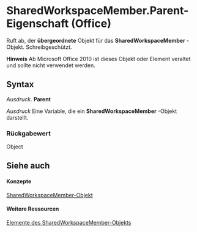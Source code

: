 
# SharedWorkspaceMember.Parent-Eigenschaft (Office)

Ruft ab, der  **übergeordnete** Objekt für das **SharedWorkspaceMember** -Objekt. Schreibgeschützt.


 **Hinweis**  Ab Microsoft Office 2010 ist dieses Objekt oder Element veraltet und sollte nicht verwendet werden.


## Syntax

 _Ausdruck_. **Parent**

 _Ausdruck_ Eine Variable, die ein **SharedWorkspaceMember** -Objekt darstellt.


### Rückgabewert

Object


## Siehe auch


#### Konzepte


[SharedWorkspaceMember-Objekt](4d5ec7d9-b7f2-cdcf-5db2-7429b7a08ed9.md)
#### Weitere Ressourcen


[Elemente des SharedWorkspaceMember-Objekts](http://msdn.microsoft.com/library/d2519ac4-a9a3-0480-c7c3-dbd98c514692%28Office.15%29.aspx)